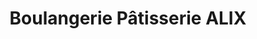 ---
title: "Boulangerie Pâtisserie ALIX"
url: /charolles/boulangerie-patisserie-alix/
shop: Bäckerei
---